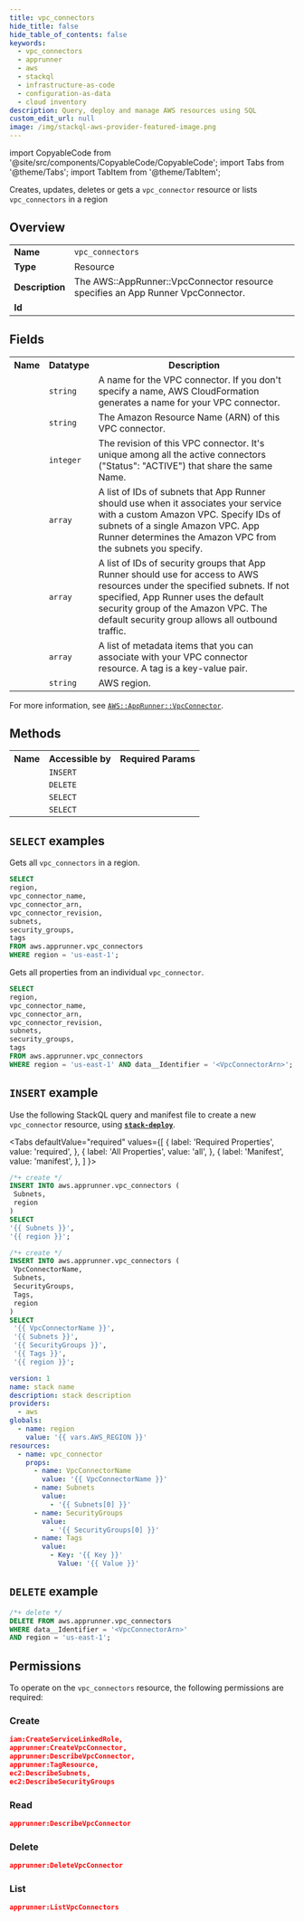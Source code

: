```yaml
---
title: vpc_connectors
hide_title: false
hide_table_of_contents: false
keywords:
  - vpc_connectors
  - apprunner
  - aws
  - stackql
  - infrastructure-as-code
  - configuration-as-data
  - cloud inventory
description: Query, deploy and manage AWS resources using SQL
custom_edit_url: null
image: /img/stackql-aws-provider-featured-image.png
---
```


import CopyableCode from '@site/src/components/CopyableCode/CopyableCode';
import Tabs from '@theme/Tabs';
import TabItem from '@theme/TabItem';

Creates, updates, deletes or gets a <code>vpc_connector</code> resource or lists <code>vpc_connectors</code> in a region

## Overview
<table>
<tbody>
<tr><td><b>Name</b></td><td><code>vpc_connectors</code></td></tr>
<tr><td><b>Type</b></td><td>Resource</td></tr>
<tr><td><b>Description</b></td><td>The AWS::AppRunner::VpcConnector resource specifies an App Runner VpcConnector.</td></tr>
<tr><td><b>Id</b></td><td><CopyableCode code="aws.apprunner.vpc_connectors" /></td></tr>
</tbody>
</table>

## Fields
<table>
<tbody>
<tr><th>Name</th><th>Datatype</th><th>Description</th></tr><tr><td><CopyableCode code="vpc_connector_name" /></td><td><code>string</code></td><td>A name for the VPC connector. If you don't specify a name, AWS CloudFormation generates a name for your VPC connector.</td></tr>
<tr><td><CopyableCode code="vpc_connector_arn" /></td><td><code>string</code></td><td>The Amazon Resource Name (ARN) of this VPC connector.</td></tr>
<tr><td><CopyableCode code="vpc_connector_revision" /></td><td><code>integer</code></td><td>The revision of this VPC connector. It's unique among all the active connectors ("Status": "ACTIVE") that share the same Name.</td></tr>
<tr><td><CopyableCode code="subnets" /></td><td><code>array</code></td><td>A list of IDs of subnets that App Runner should use when it associates your service with a custom Amazon VPC. Specify IDs of subnets of a single Amazon VPC. App Runner determines the Amazon VPC from the subnets you specify.</td></tr>
<tr><td><CopyableCode code="security_groups" /></td><td><code>array</code></td><td>A list of IDs of security groups that App Runner should use for access to AWS resources under the specified subnets. If not specified, App Runner uses the default security group of the Amazon VPC. The default security group allows all outbound traffic.</td></tr>
<tr><td><CopyableCode code="tags" /></td><td><code>array</code></td><td>A list of metadata items that you can associate with your VPC connector resource. A tag is a key-value pair.</td></tr>
<tr><td><CopyableCode code="region" /></td><td><code>string</code></td><td>AWS region.</td></tr>
</tbody>
</table>

For more information, see <a href="https://docs.aws.amazon.com/AWSCloudFormation/latest/UserGuide/aws-resource-apprunner-vpcconnector.html"><code>AWS::AppRunner::VpcConnector</code></a>.

## Methods

<table>
<tbody>
  <tr>
    <th>Name</th>
    <th>Accessible by</th>
    <th>Required Params</th>
  </tr>
  <tr>
    <td><CopyableCode code="create_resource" /></td>
    <td><code>INSERT</code></td>
    <td><CopyableCode code="Subnets, region" /></td>
  </tr>
  <tr>
    <td><CopyableCode code="delete_resource" /></td>
    <td><code>DELETE</code></td>
    <td><CopyableCode code="data__Identifier, region" /></td>
  </tr>
  <tr>
    <td><CopyableCode code="list_resources" /></td>
    <td><code>SELECT</code></td>
    <td><CopyableCode code="region" /></td>
  </tr>
  <tr>
    <td><CopyableCode code="get_resource" /></td>
    <td><code>SELECT</code></td>
    <td><CopyableCode code="data__Identifier, region" /></td>
  </tr>
</tbody>
</table>

## `SELECT` examples
Gets all <code>vpc_connectors</code> in a region.
```sql
SELECT
region,
vpc_connector_name,
vpc_connector_arn,
vpc_connector_revision,
subnets,
security_groups,
tags
FROM aws.apprunner.vpc_connectors
WHERE region = 'us-east-1';
```
Gets all properties from an individual <code>vpc_connector</code>.
```sql
SELECT
region,
vpc_connector_name,
vpc_connector_arn,
vpc_connector_revision,
subnets,
security_groups,
tags
FROM aws.apprunner.vpc_connectors
WHERE region = 'us-east-1' AND data__Identifier = '<VpcConnectorArn>';
```

## `INSERT` example

Use the following StackQL query and manifest file to create a new <code>vpc_connector</code> resource, using [__`stack-deploy`__](https://pypi.org/project/stack-deploy/).

<Tabs
    defaultValue="required"
    values={[
      { label: 'Required Properties', value: 'required', },
      { label: 'All Properties', value: 'all', },
      { label: 'Manifest', value: 'manifest', },
    ]
}>
<TabItem value="required">

```sql
/*+ create */
INSERT INTO aws.apprunner.vpc_connectors (
 Subnets,
 region
)
SELECT 
'{{ Subnets }}',
'{{ region }}';
```
</TabItem>
<TabItem value="all">

```sql
/*+ create */
INSERT INTO aws.apprunner.vpc_connectors (
 VpcConnectorName,
 Subnets,
 SecurityGroups,
 Tags,
 region
)
SELECT 
 '{{ VpcConnectorName }}',
 '{{ Subnets }}',
 '{{ SecurityGroups }}',
 '{{ Tags }}',
 '{{ region }}';
```
</TabItem>
<TabItem value="manifest">

```yaml
version: 1
name: stack name
description: stack description
providers:
  - aws
globals:
  - name: region
    value: '{{ vars.AWS_REGION }}'
resources:
  - name: vpc_connector
    props:
      - name: VpcConnectorName
        value: '{{ VpcConnectorName }}'
      - name: Subnets
        value:
          - '{{ Subnets[0] }}'
      - name: SecurityGroups
        value:
          - '{{ SecurityGroups[0] }}'
      - name: Tags
        value:
          - Key: '{{ Key }}'
            Value: '{{ Value }}'

```
</TabItem>
</Tabs>

## `DELETE` example

```sql
/*+ delete */
DELETE FROM aws.apprunner.vpc_connectors
WHERE data__Identifier = '<VpcConnectorArn>'
AND region = 'us-east-1';
```

## Permissions

To operate on the <code>vpc_connectors</code> resource, the following permissions are required:

### Create
```json
iam:CreateServiceLinkedRole,
apprunner:CreateVpcConnector,
apprunner:DescribeVpcConnector,
apprunner:TagResource,
ec2:DescribeSubnets,
ec2:DescribeSecurityGroups
```

### Read
```json
apprunner:DescribeVpcConnector
```

### Delete
```json
apprunner:DeleteVpcConnector
```

### List
```json
apprunner:ListVpcConnectors
```

